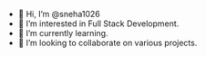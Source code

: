 - 👋 Hi, I’m @sneha1026
- 👀 I’m interested in Full Stack Development.
- 🌱 I’m currently learning.
- 💞️ I’m looking to collaborate on various projects.
<!--- 📫 


sneha1026/sneha1026 is a ✨ special ✨ repository because its `README.md` (this file) appears on your GitHub profile.
You can click the Preview link to take a look at your changes.
--->

